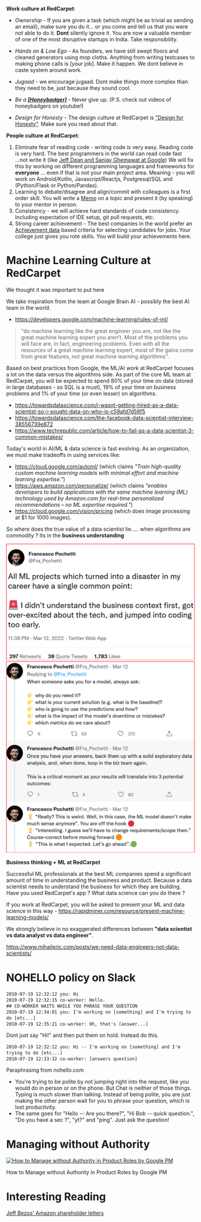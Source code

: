 

**Work culture at RedCarpet**:
-   *Ownership* - If you are given a task (which might be as trivial as sending an email), make sure you do it... or you come and tell us that you were not able to do it. **Dont** silently ignore it. You are now a valuable member of one of the most disruptive startups in India. Take responsibility.

-   *Hands on & Low Ego* - As founders, we have still swept floors and cleaned generators using mop cloths. Anything from writing testcases to making phone calls is [your job]. Make it happen. We dont believe in caste system around work.

-   *Jugaad* - we encourage jugaad. Dont make things more complex than they need to be, just because they sound cool.
-   *Be a [**[Honeybadger]**](https://www.youtube.com/watch?v=NvlalDNxccw)* - Never give up. (P.S. check out videos of honeybadgers on youtube!)
-   *Design for Honesty* - The design culture at RedCarpet is ["Design for Honesty"](https://www.redcarpetup.com/2017/11/29/design-for-honesty/). Make sure you read about that.

**People culture at RedCarpet**:
1.  Eliminate fear of reading code - writing code is very easy. Reading code is very hard. The best programmers in the world can read code fast ...not write it (like [Jeff Dean and Sanjay Ghemawat at Google](https://www.newyorker.com/magazine/2018/12/10/the-friendship-that-made-google-huge)) We will fix this by working on different programming languages and frameworks for **everyone** ... even if that is not your main project area. Meaning - you will work on Android/Kotlin, Javascript/Reactjs, Postgresql/SQL and (Python/Flask or Python/Pandas).
2.  Learning to debate/disagree and align/commit with colleagues is a first order skill. You will write a [Memo](https://slab.com/blog/jeff-bezos-writing-management-strategy/) on a topic and present it (by speaking) to your mentor in person.
3.  Consistency - we will achieve hard standards of code consistency. Including expectation of IDE setup, git pull requests, etc.
4.  Strong career achievement - The best companies in the world prefer an [Achievement data](https://www.businessinsider.in/A-head-recruiter-at-Amazon-says-the-best-resumes-are-data-based-and-theres-an-easy-formula-you-can-follow/articleshow/65235908.cms) based criteria for selecting candidates for jobs. Your college just gives you rote skills. You will build your achievements here.


Machine Learning Culture at RedCarpet
====================================
We thought it was important to put here

We take inspiration from the team at Google Brain AI - possibly the best AI team in the world.

- https://developers.google.com/machine-learning/rules-of-ml/

>"do machine learning like the great engineer you are, not like the great machine learning expert you aren’t. Most of the problems you will face are, in fact, engineering problems. Even with all the resources of a great machine learning expert, most of the gains come from great features, not great machine learning algorithms".

Based on best practices from Google, the ML/AI work at RedCarpet focuses a lot on the data versus the algorithms side. As part of the core ML team at RedCarpet, you will be expected to spend 80% of your time on data (stored in large databases - so SQL is a must), 19% of your time on business problems and 1% of your time (or even lesser) on algorithms. 

- https://towardsdatascience.com/i-wasnt-getting-hired-as-a-data-scientist-so-i-sought-data-on-who-is-c59afd7d56f5
- https://towardsdatascience.com/the-facebook-data-scientist-interview-38556739e872
- https://www.techrepublic.com/article/how-to-fail-as-a-data-scientist-3-common-mistakes/

Today's world in AI/ML & data science is fast evolving. As an organization, we must make tradeoffs in using services like:
- https://cloud.google.com/automl/ (which claims *"Train high-quality custom machine learning models with minimal effort and machine learning expertise."*) 
-  https://aws.amazon.com/personalize/ (which claims *"enables developers to build applications with the same machine learning (ML) technology used by Amazon.com for real-time personalized recommendations – no ML expertise required."*) 
-  https://cloud.google.com/vision/pricing (which does image processing at $1 for 1000 images). 

So where does the true value of a data scientist lie..... when algorithms are commodity ? Its in the **business understanding**

![ML Mistake](/culture/Screenshot%202022-03-20%20153703.png)
![ML Fix](/culture/Screenshot%202022-03-20%20153735.png)

**Business thinking + ML at RedCarpet**

Successful ML professionals at the best ML companies spend  a significant amount of time in understanding the business and product. Because a data scientist needs to understand the business for which they are building. Have you used RedCarpet's app ? What data science can you do there ?

If you work at RedCarpet, you will be asked to present your ML and data science in this way - https://rapidminer.com/resource/present-machine-learning-models/

We strongly believe in no exaggerated differences between **"data scientist vs data analyst vs data engineer"**. 

https://www.mihaileric.com/posts/we-need-data-engineers-not-data-scientists/


NOHELLO policy on Slack
====================================
```
2010-07-19 12:32:12 you: Hi
2010-07-19 12:32:15 co-worker: Hello.
## CO-WORKER WAITS WHILE YOU PHRASE YOUR QUESTION
2010-07-19 12:34:01 you: I'm working on [something] and I'm trying to do [etc...]
2010-07-19 12:35:21 co-worker: Oh, that's [answer...]
```
 Dont just say "Hi!" and then put them on hold. Instead do this.
 
 ```
 2010-07-19 12:32:12 you: Hi -- I'm working on [something] and I'm trying to do [etc...]
2010-07-19 12:33:32 co-worker: [answers question]
```

Paraphrasing from nohello.com

- You're trying to be polite by not jumping right into the request, like you would do in person or on the phone. But Chat is neither of those things. Typing is much slower than talking. Instead of being polite, you are just making the other person wait for you to phrase your question, which is lost productivity.
- The same goes for "Hello -- Are you there?", "Hi Bob -- quick question.", "Do you have a sec ?", "yt?" and "ping". Just ask the question!

Managing without Authority
==========================
[![How to Manage without Authority in Product Roles by Google PM
](https://img.youtube.com/vi/d523jOVJ8no/0.jpg)](https://www.youtube.com/watch?v=d523jOVJ8no)

How to Manage without Authority in Product Roles by Google PM

Interesting Reading
===================
[Jeff Bezos' Amazon shareholder letters](https://ir.aboutamazon.com/annual-reports-proxies-and-shareholder-letters/default.aspx)
